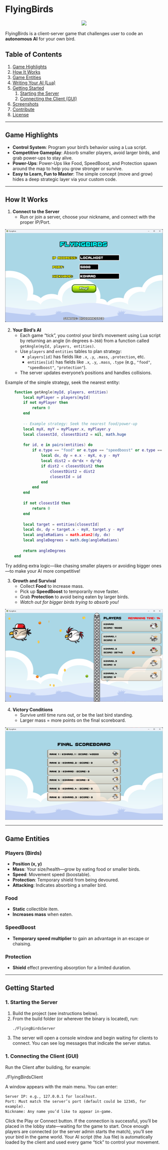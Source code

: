 # FlyingBirds

<p align="center">
  <img src="images/FlyingBirds.gif" />
</p>

FlyingBirds is a client-server game that challenges user to code an **autonomous AI** for your own bird.

## Table of Contents

1. [Game Highlights](#game-highlights)  
2. [How It Works](#how-it-works)  
3. [Game Entities](#game-entities)  
4. [Writing Your AI (Lua)](#writing-your-ai-lua)  
5. [Getting Started](#getting-started)  
   1. [Starting the Server](#starting-the-server)  
   2. [Connecting the Client (GUI)](#connecting-the-client-gui)  
6. [Screenshots](#screenshots)  
7. [Contribute](#contribute)  
8. [License](#license)

---

## Game Highlights

- **Control System**: Program your bird’s behavior using a Lua script.
- **Competitive Gameplay**: Absorb smaller players, avoid larger birds, and grab power-ups to stay alive.  
- **Power-Ups**: Power-Ups like Food, SpeedBoost, and Protection spawn around the map to help you grow stronger or survive.
- **Easy to Learn, Fun to Master**: The simple concept (move and grow) hides a deep strategic layer via your custom code.

---

## How It Works

1. **Connect to the Server**  
   - Run or join a server, choose your nickname, and connect with the proper IP/Port.
<p align="center">
  <img src="images/Lobby.png" />
</p>

2. **Your Bird’s AI**  
   - Each game “tick”, you control your bird’s movement using Lua script by returning an angle (in degrees `0–360`) from a function called `getAngle(myId, players, entities)`.
   - Use `players` and `entities` tables to plan strategy:  
     - `players[id]` has fields like `.x`, `.y`, `.mass`, `.protection`, etc.  
     - `entities[id]` has fields like `.x`, `.y`, `.mass`, `.type` (e.g., `"food"`, `"speedboost"`, `"protection"`).
   - The server updates everyone’s positions and handles collisions.

Example of the simple strategy, seek the nearest entity:
```lua
    function getAngle(myId, players, entities)
        local myPlayer = players[myId]
        if not myPlayer then
            return 0
        end

        -- Example strategy: Seek the nearest food/power-up
        local myX, myY = myPlayer.x, myPlayer.y
        local closestId, closestDist2 = nil, math.huge

        for id, e in pairs(entities) do
            if e.type == "food" or e.type == "speedboost" or e.type == "protection" then
                local dx, dy = e.x - myX, e.y - myY
                local dist2 = dx*dx + dy*dy
                if dist2 < closestDist2 then
                    closestDist2 = dist2
                    closestId = id
                end
            end
        end

        if not closestId then
            return 0
        end

        local target = entities[closestId]
        local dx, dy = target.x - myX, target.y - myY
        local angleRadians = math.atan2(dy, dx)
        local angleDegrees = math.deg(angleRadians)

        return angleDegrees
    end
```

Try adding extra logic—like chasing smaller players or avoiding bigger ones—to make your AI more competitive!


3. **Growth and Survival**  
   - Collect **Food** to increase mass.  
   - Pick up **SpeedBoost** to temporarily move faster.  
   - Grab **Protection** to avoid being eaten by larger birds.  
   - *Watch out for bigger birds trying to absorb you!*
<p align="center">
  <img src="images/InGame.png" />
</p>

4. **Victory Conditions**  
   - Survive until time runs out, or be the last bird standing.  
   - Larger mass = more points on the final scoreboard.
<p align="center">
  <img src="images/AfterTheGame.png" />
</p>

---

## Game Entities

### Players (Birds)
- **Position (x, y)**  
- **Mass**: Your size/health—grow by eating food or smaller birds.  
- **Speed**: Movement speed (boostable).  
- **Protection**: Temporary shield from being devoured.  
- **Attacking**: Indicates absorbing a smaller bird.

### Food
- **Static** collectible item.  
- **Increases mass** when eaten.

### SpeedBoost
- **Temporary speed multiplier** to gain an advantage in an escape or chaising.

### Protection
- **Shield** effect preventing absorption for a limited duration.

---

## Getting Started

### 1. Starting the Server

1. Build the project (see instructions below).  
2. From the build folder (or wherever the binary is located), run:
   ```bash
   ./FlyingBirdsServer
3. The server will open a console window and begin waiting for clients to connect. You can see log messages that indicate the server status.

### 1. Connecting the Client (GUI)
Run the Client after building, for example:

./FlyingBirdsClient

A window appears with the main menu. You can enter:

    Server IP: e.g., 127.0.0.1 for localhost.
    Port: Must match the server’s port (default could be 12345, for example).
    Nickname: Any name you’d like to appear in-game.

Click the Play or Connect button. If the connection is successful, you’ll be placed in the lobby state—waiting for the game to start.
Once enough players are connected (or the server admin starts the match), you’ll see your bird in the game world.
Your AI script (the .lua file) is automatically loaded by the client and used every game “tick” to control your movement.
